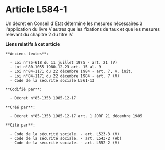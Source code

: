 # Article L584-1

Un décret en Conseil d'Etat détermine les mesures nécessaires à l'application du livre V autres que les fixations de taux et
que les mesures relevant du chapitre 2 du titre IV.

**Liens relatifs à cet article**

	**Anciens textes**:

	  - Loi n°75-618 du 11 juillet 1975 - art. 21 (V)
	  - Loi n°80-1055 1980-12-23 art. 15 al. 9
	  - Loi n°84-1171 du 22 décembre 1984 - art. 7, v. init.
	  - Loi n°84-1171 du 22 décembre 1984 - art. 7 (V)
	  - Code de la sécurité sociale L561-13

	**Codifié par**:

	  - Décret n°85-1353 1985-12-17

	**Créé par**:

	  - Décret n°85-1353 1985-12-17 art. 1 JORF 21 décembre 1985

	**Cité par**:

	  - Code de la sécurité sociale. - art. L523-3 (V)
	  - Code de la sécurité sociale. - art. L543-2 (Ab)
	  - Code de la sécurité sociale. - art. L552-2 (V)
